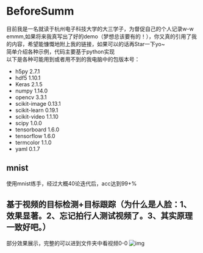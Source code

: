 # BeforeSumm
目前我是一名就读于杭州电子科技大学的大三学子，为督促自己的个人记录w-w  
emmm,如果将来我真写出了好的demo（梦想总该要有的！），你又真的引用了我的内容，希望能慷慨地附上我的链接，如果可以的话再Star一下yo~  
简单介绍各种示例，代码主要基于python实现  
以下是各种可能用到或者用不到的我电脑中的包版本号：  
* h5py 2.7.1 
* hdf5 1.10.1  
* Keras 2.1.5  
* numpy 1.14.0  
* opencv 3.3.1  
* scikit-image 0.13.1  
* scikit-learn 0.19.1  
* scikit-video 1.1.10  
* scipy 1.0.0  
* tensorboard 1.6.0  
* tensorflow 1.6.0  
* termcolor 1.1.0  
* yaml  0.1.7  
## mnist
使用mnist练手，经过大概40论迭代后，acc达到99+%
## 基于视频的目标检测+目标跟踪（为什么是人脸：1、效果显著。2、忘记拍行人测试视频了。3、其实原理一致好吧。）
部分效果展示，完整的可以进到文件夹中看视频0-0
![img](https://github.com/Paidalin/BeforeSumm/blob/master/displayed/%E4%BB%80%E4%B9%88%E6%98%AF%E7%9B%AE%E6%A0%87%E6%A3%80%E6%B5%8B%E4%B8%8E%E8%B7%9F%E8%B8%AA%EF%BC%9F.gif)
